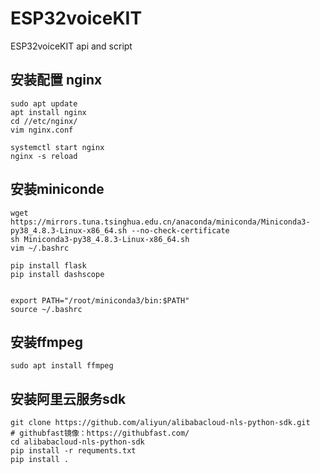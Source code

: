 # ESP32voiceKIT
ESP32voiceKIT api and script



## 安装配置 nginx
```
sudo apt update
apt install nginx
cd //etc/nginx/
vim nginx.conf

systemctl start nginx
nginx -s reload
```
## 安装miniconde
```
wget https://mirrors.tuna.tsinghua.edu.cn/anaconda/miniconda/Miniconda3-py38_4.8.3-Linux-x86_64.sh --no-check-certificate  
sh Miniconda3-py38_4.8.3-Linux-x86_64.sh  
vim ~/.bashrc   

pip install flask 
pip install dashscope 


export PATH="/root/miniconda3/bin:$PATH"  
source ~/.bashrc  
```
## 安装ffmpeg
```
sudo apt install ffmpeg  
```

## 安装阿里云服务sdk 
```
git clone https://github.com/aliyun/alibabacloud-nls-python-sdk.git 
# githubfast镜像：https://githubfast.com/ 
cd alibabacloud-nls-python-sdk 
pip install -r requments.txt 
pip install . 
```
